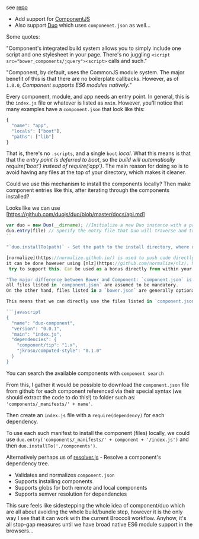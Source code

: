 see [repo](https://github.com/componentjs/component)

- Add support for [ComponentJS](https://github.com/componentjs/component) 
- Also support [Duo](http://duojs.org/) which uses `componenet.json` as well... 

Some quotes:

"Component's integrated build system allows you to simply include one script and one stylesheet in your page.
There's no juggling `<script src="bower_components/jquery"><script>` calls and such."

"Component, by default, uses the CommonJS module system. The major benefit of this is that there are no boilerplate callbacks. 
However, as of `1.0.0`, *Component supports ES6 modules natively.*"

Every component, module, and app needs an entry point. In general, this is the `index.js` file or whatever is listed as `main`. However, you'll notice that many examples have a `component.json` that look like this:

```javascript
{
  "name": "app",
  "locals": ["boot"],
  "paths": ["lib"]
}
```

That is, there's no `.scripts`, and a single `boot` *local*. What this means is that that the *entry point is deferred to boot*, so the *build will automatically require('boot') instead of require('app')*. The main reason for doing so is to avoid having any files at the top of your directory, which makes it cleaner.

Could we use this mechanism to install the components locally? Then make component entries like this, after iterating through the components installed?
 
Looks like we can use [https://github.com/duojs/duo/blob/master/docs/api.md]


```javascript
var duo = new Duo(__dirname); //Initialize a new Duo instance with a path to the package's root directory
duo.entry(file) // Specify the entry file that Duo will traverse and transform.
``

"`duo.installTo(path)` - Set the path to the install directory, where dependencies will be installed. Defaults to `./components`"

[normalize](https://normalize.github.io/) is used to push code directly via *SPDY push* and thus does not require a build/bundle step,  
it can be done however using [nlz](https://github.com/normalize/nlz). Normalize totally circumvnts the build step so it makes no sense to even
 try to support this. Can be used as a bonus directly from within your javascript files if you wish (yes, they even have Ember examples!).

"The major difference between Bower and Component: `component.json` is more strict and opinionated: 
all files listed in `component.json` are assumed to be mandatory. 
On the other hand, files listed in a `bower.json` are generally optional."

This means that we can directly use the files listed in `component.json` for any component :) 

```javascript
{
  "name": "duo-component",
  "version": "0.0.1",
  "main": "index.js",
  "dependencies": {
    "component/tip": "1.x",
    "jkroso/computed-style": "0.1.0"
  }
}
```

You can search the available components with `component search` 

From this, I gather it would be possible to download the `component.json` file from github for each component referenced via their special syntax (we should extract the code to do this!) 
to folder such as: `'components/_manifests/' + name'`. 

Then create an `index.js` file with a `require(dependency)` for each dependency.

To use each such manifest to install the component (files) locally, we could use `duo.entry('components/_manifests/' + component + '/index.js')` and then `duo.installTo('./components')`. 

Alternatively perhaps us of [resolver.js](https://github.com/componentjs/resolver.js) - Resolve a component's dependency tree.
- Validates and normalizes `component.json`
- Supports installing components
- Supports globs for both remote and local components
- Supports semver resolution for dependencies


This sure feels like sidestepping the whole idea of component/duo which are all about avoiding the whole build/bundle step, however it is the only way I see that
 it can work with the current Broccoli workflow. Anyhow, it's all stop-gap measures until we have broad native ES6 module support in the browsers...
